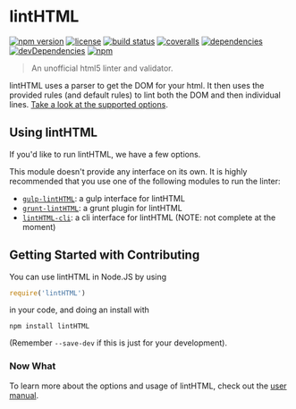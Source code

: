 # lintHTML

[![npm version](http://img.shields.io/npm/v/lintHTML.svg?style=flat-square)](https://npmjs.org/package/lintHTML)
[![license](http://img.shields.io/npm/l/lintHTML.svg?style=flat-square)](https://npmjs.org/package/lintHTML)
[![build status](http://img.shields.io/travis/KamiKillertO/lintHTML/master.svg?style=flat-square)](https://travis-ci.org/KamiKillertO/lintHTML) [![coveralls](http://img.shields.io/coveralls/KamiKillertO/lintHTML.svg?style=flat-square)](https://coveralls.io/r/KamiKillertO/lintHTML)
[![dependencies](http://img.shields.io/david/KamiKillertO/lintHTML.svg?style=flat-square)](https://david-dm.org/KamiKillertO/lintHTML)
[![devDependencies](http://img.shields.io/david/dev/KamiKillertO/lintHTML.svg?style=flat-square)](https://david-dm.org/KamiKillertO/lintHTML)
[![npm](https://nodei.co/npm/lintHTML.png?downloads=true&downloadRank=true&stars=true)](https://npmjs.org/package/lintHTML)

> An unofficial html5 linter and validator.

lintHTML uses a parser to get the DOM for your html. It then uses the provided rules (and default rules) to lint both the DOM and then individual lines. [Take a look at the supported options](https://github.com/KamiKillertO/lintHTML/wiki/Options).

## Using lintHTML

If you'd like to run lintHTML, we have a few options.

This module doesn't provide any interface on its own. It is highly recommended that
you use one of the following modules to run the linter:

* [`gulp-lintHTML`](https://github.com/yvanavermaet/gulp-lintHTML): a gulp interface for lintHTML
* [`grunt-lintHTML`](https://github.com/lintHTML/grunt-lintHTML): a grunt plugin for lintHTML
* [`lintHTML-cli`](https://github.com/KamiKillertO/lintHTML-cli): a cli interface for lintHTML (NOTE: not complete at the moment)

## Getting Started with Contributing

You can use lintHTML in Node.JS by using

```js
require('lintHTML')  
```

in your code, and doing an install with  

```shell
npm install lintHTML
```

(Remember `--save-dev` if this is just for your development).  

### Now What

To learn more about the options and usage of lintHTML, check out the
[user manual](https://github.com/KamiKillertO/lintHTML/wiki/lintHTML-manual).
